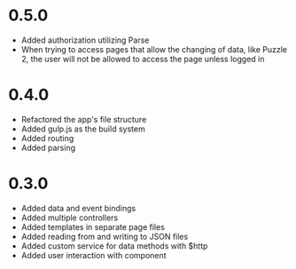 # 0.5.0
- Added authorization utilizing Parse
- When trying to access pages that allow the changing of data, like Puzzle 2, the user will not be allowed to access the page unless logged in

# 0.4.0
- Refactored the app's file structure
- Added gulp.js as the build system
- Added routing
- Added parsing

# 0.3.0
- Added data and event bindings
- Added multiple controllers
- Added templates in separate page files
- Added reading from and writing to JSON files
- Added custom service for data methods with $http
- Added user interaction with component 
